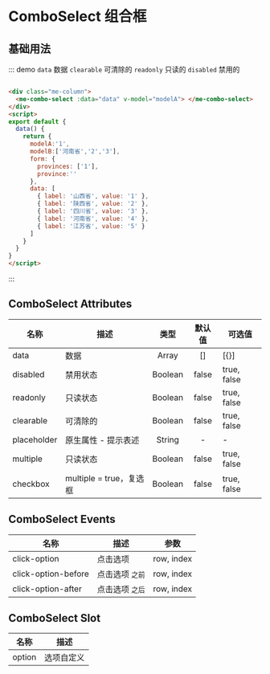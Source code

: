 
# ComboSelect 组合框


## 基础用法
::: demo `data` 数据 `clearable` 可清除的 `readonly` 只读的 `disabled` 禁用的
```html

<div class="me-column">
  <me-combo-select :data="data" v-model="modelA"> </me-combo-select>
</div>
<script>
export default {
  data() {
    return {
      modelA:'1',
      modelB:['河南省','2','3'],
      form: {
        provinces: ['1'],
        province:''
      },
      data: [
        { label: '山西省', value: '1' },
        { label: '陕西省', value: '2' },
        { label: '四川省', value: '3' },
        { label: '河南省', value: '4' },
        { label: '江苏省', value: '5' }
      ]
    }
  }
}
</script>
```
:::


## ComboSelect Attributes
| 名称        | 描述                    |  类型   | 默认值 | 可选值      |
| ----------- | ----------------------- | :-----: | :----: | ----------- |
| data        | 数据                    |  Array  |   []   | [{}]        |
| disabled    | 禁用状态                | Boolean | false  | true, false |
| readonly    | 只读状态                | Boolean | false  | true, false |
| clearable   | 可清除的                | Boolean | false  | true, false |
| placeholder | 原生属性 - 提示表述     | String  |   -    | -           |
| multiple    | 只读状态                | Boolean | false  | true, false |
| checkbox    | multiple = true，复选框 | Boolean | false  | true, false |

## ComboSelect Events
| 名称                | 描述            |    参数    |
| ------------------- | --------------- | :--------: |
| click-option        | 点击选项        | row, index |
| click-option-before | 点击选项 `之前` | row, index |
| click-option-after  | 点击选项 `之后` | row, index |

## ComboSelect Slot
| 名称   | 描述       |
| ------ | ---------- |
| option | 选项自定义 |